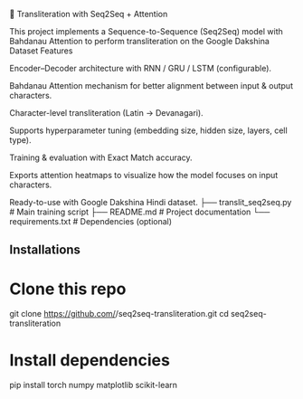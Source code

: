 📘 Transliteration with Seq2Seq + Attention

This project implements a Sequence-to-Sequence (Seq2Seq) model with Bahdanau Attention to perform transliteration on the Google Dakshina Dataset
Features

Encoder–Decoder architecture with RNN / GRU / LSTM (configurable).

Bahdanau Attention mechanism for better alignment between input & output characters.

Character-level transliteration (Latin → Devanagari).

Supports hyperparameter tuning (embedding size, hidden size, layers, cell type).

Training & evaluation with Exact Match accuracy.

Exports attention heatmaps to visualize how the model focuses on input characters.

Ready-to-use with Google Dakshina Hindi dataset.
├── translit_seq2seq.py       # Main training script
├── README.md                 # Project documentation
└── requirements.txt          # Dependencies (optional)

## Installations
# Clone this repo
git clone https://github.com/<your-username>/seq2seq-transliteration.git
cd seq2seq-transliteration

# Install dependencies
pip install torch numpy matplotlib scikit-learn
